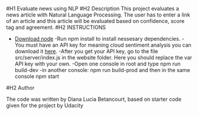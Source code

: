 #H1 Evaluate news using NLP
#H2 Description 
This project evaluates a news article with Natural Language Processing. 
The user has to enter a link of an article and this article will be evaluated based on confidence, score tag and agreement. 
#H2 INSTRUCTIONS
- [Download node](https://nodejs.org/en/)
-Run npm install to install nessesary dependencies.
-You must have an API key for  meaning cloud sentiment analysis you can download it [here](https://www.meaningcloud.com/ "meaning cloud"). 
-After you get your API key, go to the file src/server/index.js in the website folder. Here you should replace the var API key with your own.
-Open one console in root and type npm run build-dev
-in another console: npm run build-prod and then in the same console npm start

#H2 Author

The code was written by Diana Lucia Betancourt, based on starter code given for the project by Udacity
